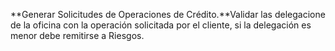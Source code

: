 **Generar Solicitudes de Operaciones de Crédito.**Validar las delegacione de la oficina con la operación solicitada por el cliente, si la delegación es menor debe remitirse a Riesgos.
